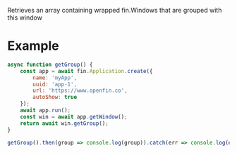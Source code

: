 Retrieves an array containing wrapped fin.Windows that are grouped with this window
# Example
```js
async function getGroup() {
    const app = await fin.Application.create({
        name: 'myApp',
        uuid: 'app-1',
        url: 'https://www.openfin.co',
        autoShow: true
    });
    await app.run();
    const win = await app.getWindow();
    return await win.getGroup();
}

getGroup().then(group => console.log(group)).catch(err => console.log(err));
```
